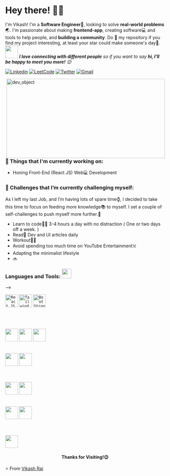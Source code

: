 <!-- Greeting -->
# Hey there! :wave::smiley:

<!--Introduction -->
I'm Vikash! I'm a **Software Engineer**:iphone:, looking to solve **real-world problems**:earth_asia:. I'm passionate about making **frontend-app**, creating software:computer: and tools to help people, and **building a community**. Do :star2: my repository if you find my project interesting, at least your star could make someone's day:pray:.
<br>
<img src="https://media.giphy.com/media/LnQjpWaON8nhr21vNW/giphy.gif" width="40"> <em><b>I love connecting with different people</b> so if you want to say <b>hi, I'll be happy to meet you more!</b> :blush:</em>

<!-- Your badges -->
[![Linkedin](https://img.shields.io/badge/-Vikash_Rai-blue?style=flat&logo=Linkedin&logoColor=white)](https://www.linkedin.com/in/vikash-rai-b1a2111a4/)
[![LeetCode](https://img.shields.io/badge/-Vikash_Rai-orange?style=flat&logo=Leetcode&logoColor=black)](https://leetcode.com/vikash_rai_55/)
[![Twitter](https://img.shields.io/badge/-Vikash_174-white?style=flat&logo=Twitter&logoColor=blue)](https://twitter.com/Vikash_174)
[![Gmail](https://img.shields.io/badge/-vikash174@-c14438?style=flat&logo=Gmail&logoColor=white)](mailto:raivikash174@gmail.com)



<!-- Working GIF -->
<img src="https://cdn.dribbble.com/users/2520294/screenshots/7269423/media/8db02365a1363822ae9f0554cf3d4469.gif" alt="dev_object" align="right" width="500" height="250" />

### 💼  Things that I'm currently working on: 
* Honing Front-End (React JS) Web:computer: Development



### 🌱 Challenges that I’m currently challenging myself:
As I left my last Job, and I’m having lots of spare time:watch:, I decided to take this time to focus on feeding more knowledge:books: to myself. I set a couple of self-challenges to push myself more further.:running: 

* Learn to code:man_technologist: 3-4 hours a day with no distraction ( One or two days off a week. ) 
* Read:newspaper: Dev and UI articles daily 
* Workout:weight_lifting_man:
* Avoid spending too much time on YouTube Entertainment:skull_and_crossbones:
* Adapting the minimalist lifestyle
* 🔜

 ### Languages and Tools: <img src="https://media.giphy.com/media/WUlplcMpOCEmTGBtBW/giphy.gif" width="30">
<p> <!-- GitHub README Stats -->
<!--   <a href="https://github.com/Vikash174?tab=repositories">
    <img width="500" height="auto" align="right" alt="Joykishan's github stats" 
         src="" />
   <!-- <img width="30%" height="auto" align="right" alt="Joykishan's github stats" 
         src="https://github-readme-stats.vercel.app/api/top-langs/?username=joykishansharma&layout=compact" />
NOTE: Top languages does not indicate my skill level or something like that, it's a github metric of which languages i have the most code on github. -->
  </a> -->
 <!-- icons -->

<code><a href = "https://react.dev/"><img height="40" src="https://upload.wikimedia.org/wikipedia/commons/thumb/3/30/React_Logo_SVG.svg/640px-React_Logo_SVG.svg.png" alt="React JS"></a></code>
<code><img height="40" src="https://miro.medium.com/v2/resize:fit:1400/1*oPL8C-i04sqAUoOS_da9aA.jpeg" alt="Tailwind"></code>
<code><img height="40" src="https://www.etatvasoft.com/insights/wp-content/uploads/2017/02/b-thumb-img9.jpg" alt="BootStrap"></code>

<br>
<be>
<br>
<br>
<code><a href = "https://developer.mozilla.org/en-US/docs/Web/Guide/HTML/HTML5"><img height="40" src="https://static.wikia.nocookie.net/coding-help/images/0/02/174854.png/revision/latest?cb=20210514134203"></a></code>
<code><a href = "https://developer.mozilla.org/en-US/docs/Archive/CSS3"><img height="40" src="https://upload.wikimedia.org/wikipedia/commons/d/d5/CSS3_logo_and_wordmark.svg"></a></code>
<code><a href = "https://developer.mozilla.org/en-US/docs/Web/JavaScript"><img height="40" src="https://emaillistvalidation.com/blog/content/images/2023/10/JavaScript-Symbol-1.png"></a></code>

<br>
<be>
<br>
<br>
<code><img height="40" src="https://oracle.gallerycdn.vsassets.io/extensions/oracle/oracle-java/1.0.0/1697630630487/Microsoft.VisualStudio.Services.Icons.Default"></a></code>
<code><a href = "https://docs.microsoft.com/en-us/dotnet/csharp/"><img height="40" src="https://www.codeguru.com/wp-content/uploads/2021/08/C-Sharp-Tutorials.png"></a></code>

 
<br>
<be>
<br>
<br>


<code><a href = "https://code.visualstudio.com/"><img height="40" src="https://pbs.twimg.com/profile_images/1545098208556097536/rKXaODLl_400x400.jpg"></a></code>
<code><a href = "https://www.jetbrains.com/rider/"><img height="40" src="https://kudocode.me/wp-content/uploads/2019/05/rider-with-backgr.svg"></a></code>
<br>
<be>
<br>
<br>
<code><a href = "https://www.json.org/json-en.html"><img height="40" src="https://velog.velcdn.com/images/olxtar/post/69f6e811-665e-44c6-baf9-58df0d358f3d/image.png"></a></code>
<code><a href = "https://firebase.google.com/"><img height="40" src="https://firebase.google.com/images/social.png"></a></code>
<br>
<be>
<br>
<br>

<code><a href = "https://www.gnu.org/software/bash/"><img height="40" src="https://upload.wikimedia.org/wikipedia/commons/thumb/4/4b/Bash_Logo_Colored.svg/2048px-Bash_Logo_Colored.svg.png"></a></code>
</p>

<h4 align="center"> Thanks for Visiting!😉</h4>







⭐️ From [Vikash Rai](https://github.com/vikash174)
